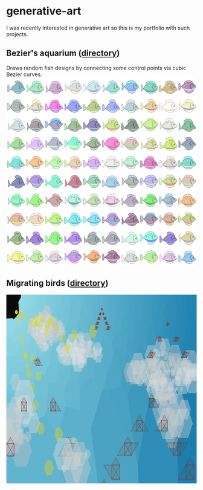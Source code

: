 # generative-art

I was recently interested in generative art so this is my portfolio with such projects.

## Bezier's aquarium ([directory](https://github.com/0xLeo/generative-art/tree/master/beziers_aquarium))
Draws random fish designs by connecting some control points via cubic Bezier curves.
<img src="https://raw.githubusercontent.com/0xLeo/generative-art/master/beziers_aquarium/assets/output1.png " height="500" />

## Migrating birds  ([directory](https://github.com/0xLeo/generative-art/tree/master/birds_migrating))
<img src="https://raw.githubusercontent.com/0xLeo/generative-art/master/birds_migrating/output.png" height="500" />
